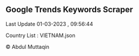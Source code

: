 

## Google Trends Keywords Scraper 
 
Last Update 01-03-2023 , 09:56:44

Country List :
VIETNAM.json



© Abdul Muttaqin 
